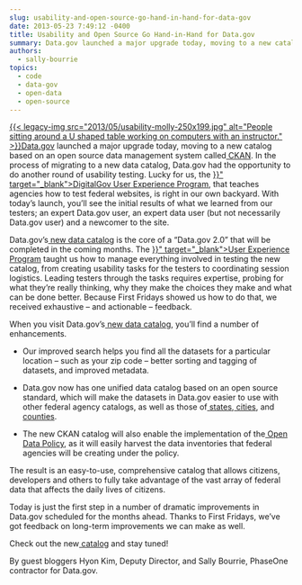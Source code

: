 ```yaml
---
slug: usability-and-open-source-go-hand-in-hand-for-data-gov
date: 2013-05-23 7:49:12 -0400
title: Usability and Open Source Go Hand-in-Hand for Data.gov
summary: Data.gov launched a major upgrade today, moving to a new catalog based on an open source data management system called CKAN. In the process of migrating to a new data catalog, Data.gov had the opportunity to do another round
authors:
  - sally-bourrie
topics:
  - code
  - data-gov
  - open-data
  - open-source
---
```


<p>
  <a href="https://s3.amazonaws.com/digitalgov/_legacy-img/2013/05/usability-molly.jpg">{{< legacy-img src="2013/05/usability-molly-250x199.jpg" alt="People sitting around a U shaped table working on computers with an instructor." >}}</a><a href="http://www.data.gov/" target="_blank">Data.gov</a> launched a major upgrade today, moving to a new catalog based on an open source data management system called<a href="http://ckan.org/"> CKAN</a>. In the process of migrating to a new data catalog, Data.gov had the opportunity to do another round of usability testing. Lucky for us, the <a href="{{< ref "digitalgov-user-experience-program-test-support.md" >}}" target="_blank">DigitalGov User Experience Program</a>, that teaches agencies how to test federal websites, is right in our own backyard. With today’s launch, you’ll see the initial results of what we learned from our testers; an expert Data.gov user, an expert data user (but not necessarily Data.gov user) and a newcomer to the site.
</p>

<p>
  Data.gov’s<a href="http://catalog.data.gov/"> new data catalog</a> is the core of a “Data.gov 2.0” that will be completed in the coming months.  The <a href="{{< ref "digitalgov-user-experience-program-usability-starter-kit.md" >}}" target="_blank">User Experience Program</a> taught us how to manage everything involved in testing the new catalog, from creating usability tasks for the testers to coordinating session logistics. Leading testers through the tasks requires expertise, probing for what they’re really thinking, why they make the choices they make and what can be done better. Because First Fridays showed us how to do that, we received exhaustive – and actionable – feedback.
</p>

<p>
  When you visit Data.gov’s<a href="http://catalog.data.gov/"> new data catalog</a>, you’ll find a number of enhancements.
</p>

  * <p>
      Our improved search helps you find all the datasets for a particular location – such as your zip code – better sorting and tagging of datasets, and improved metadata.
    </p>

  * <p>
      Data.gov now has one unified data catalog based on an open source standard, which will make the datasets in Data.gov easier to use with other federal agency catalogs, as well as those of<a href="http://www.data.gov/states/community/states"> states</a>,<a href="http://www.data.gov/cities/community/cities"> cities</a>, and<a href="http://www.data.gov/counties/community/counties"> counties</a>.
    </p>

  * <p>
      The new CKAN catalog will also enable the implementation of the<a href="http://www.whitehouse.gov/sites/default/files/omb/memoranda/2013/m-13-13.pdf"> Open Data Policy</a>, as it will easily harvest the data inventories that federal agencies will be creating under the policy.
    </p>

<p>
  The result is an easy-to-use, comprehensive catalog that allows citizens, developers and others to fully take advantage of the vast array of federal data that affects the daily lives of citizens.
</p>

<p>
  Today is just the first step in a number of dramatic improvements in Data.gov scheduled for the months ahead. Thanks to First Fridays, we’ve got feedback on long-term improvements we can make as well.
</p>

<p>
  Check out the new<a href="http://catalog.data.gov/"> catalog</a> and stay tuned!
</p>

<p>
  By guest bloggers Hyon Kim, Deputy Director, and Sally Bourrie, PhaseOne contractor for Data.gov.
</p>

#